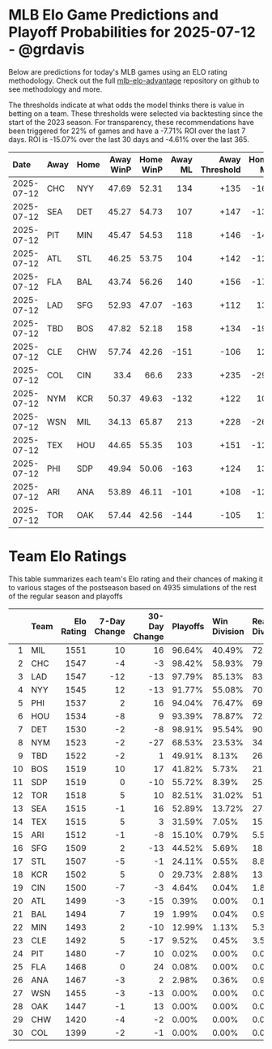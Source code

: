 # MLB Elo Game Predictions and Playoff Probabilities for 2025-07-12 - @grdavis
Below are predictions for today's MLB games using an ELO rating methodology. Check out the full [mlb-elo-advantage](https://github.com/grdavis/mlb-elo-advantage) repository on github to see methodology and more.

The thresholds indicate at what odds the model thinks there is value in betting on a team. These thresholds were selected via backtesting since the start of the 2023 season. For transparency, these recommendations have been triggered for 22% of games and have a -7.71% ROI over the last 7 days. ROI is -15.07% over the last 30 days and -4.61% over the last 365.

| Date       | Away   | Home   |   Away WinP |   Home WinP |   Away ML |   Away Threshold |   Home ML |   Home Threshold |
|:-----------|:-------|:-------|------------:|------------:|----------:|-----------------:|----------:|-----------------:|
| 2025-07-12 | CHC    | NYY    |       47.69 |       52.31 |       134 |             +135 |      -164 |             +114 |
| 2025-07-12 | SEA    | DET    |       45.27 |       54.73 |       107 |             +147 |      -130 |             +105 |
| 2025-07-12 | PIT    | MIN    |       45.47 |       54.53 |       118 |             +146 |      -144 |             +105 |
| 2025-07-12 | ATL    | STL    |       46.25 |       53.75 |       104 |             +142 |      -126 |             +108 |
| 2025-07-12 | FLA    | BAL    |       43.74 |       56.26 |       140 |             +156 |      -172 |             -101 |
| 2025-07-12 | LAD    | SFG    |       52.93 |       47.07 |      -163 |             +112 |       133 |             +138 |
| 2025-07-12 | TBD    | BOS    |       47.82 |       52.18 |       158 |             +134 |      -194 |             +115 |
| 2025-07-12 | CLE    | CHW    |       57.74 |       42.26 |      -151 |             -106 |       124 |             +165 |
| 2025-07-12 | COL    | CIN    |       33.4  |       66.6  |       233 |             +235 |      -296 |             -147 |
| 2025-07-12 | NYM    | KCR    |       50.37 |       49.63 |      -132 |             +122 |       109 |             +126 |
| 2025-07-12 | WSN    | MIL    |       34.13 |       65.87 |       213 |             +228 |      -268 |             -143 |
| 2025-07-12 | TEX    | HOU    |       44.65 |       55.35 |       103 |             +151 |      -125 |             +102 |
| 2025-07-12 | PHI    | SDP    |       49.94 |       50.06 |      -163 |             +124 |       133 |             +124 |
| 2025-07-12 | ARI    | ANA    |       53.89 |       46.11 |      -101 |             +108 |      -120 |             +143 |
| 2025-07-12 | TOR    | OAK    |       57.44 |       42.56 |      -144 |             -105 |       119 |             +163 |

# Team Elo Ratings
This table summarizes each team's Elo rating and their chances of making it to various stages of the postseason based on 4935 simulations of the rest of the regular season and playoffs

|    | Team   |   Elo Rating |   7-Day Change |   30-Day Change | Playoffs   | Win Division   | Reach Div. Rd.   | Reach CS   | Reach WS   | Win WS   |
|---:|:-------|-------------:|---------------:|----------------:|:-----------|:---------------|:-----------------|:-----------|:-----------|:---------|
|  1 | MIL    |         1551 |             10 |              16 | 96.64%     | 40.49%         | 72.68%           | 39.53%     | 21.60%     | 13.13%   |
|  2 | CHC    |         1547 |             -4 |              -3 | 98.42%     | 58.93%         | 79.78%           | 42.39%     | 22.94%     | 13.76%   |
|  3 | LAD    |         1547 |            -12 |             -13 | 97.79%     | 85.13%         | 83.26%           | 47.25%     | 24.66%     | 14.67%   |
|  4 | NYY    |         1545 |             12 |             -13 | 91.77%     | 55.08%         | 70.88%           | 40.12%     | 23.34%     | 11.79%   |
|  5 | PHI    |         1537 |              2 |              16 | 94.04%     | 76.47%         | 69.16%           | 33.52%     | 15.89%     | 8.67%    |
|  6 | HOU    |         1534 |             -8 |               9 | 93.39%     | 78.87%         | 72.83%           | 38.32%     | 20.02%     | 8.90%    |
|  7 | DET    |         1530 |             -2 |              -8 | 98.91%     | 95.54%         | 90.23%           | 50.25%     | 24.64%     | 10.31%   |
|  8 | NYM    |         1523 |             -2 |             -27 | 68.53%     | 23.53%         | 34.91%           | 14.83%     | 6.20%      | 3.02%    |
|  9 | TBD    |         1522 |             -2 |               1 | 49.91%     | 8.13%          | 26.06%           | 11.73%     | 5.45%      | 2.21%    |
| 10 | BOS    |         1519 |             10 |              17 | 41.82%     | 5.73%          | 21.11%           | 9.34%      | 4.50%      | 1.80%    |
| 11 | SDP    |         1519 |              0 |             -10 | 55.72%     | 8.39%          | 25.61%           | 10.58%     | 4.36%      | 1.93%    |
| 12 | TOR    |         1518 |              5 |              10 | 82.51%     | 31.02%         | 51.75%           | 23.36%     | 10.17%     | 3.81%    |
| 13 | SEA    |         1515 |             -1 |              16 | 52.89%     | 13.72%         | 27.48%           | 12.10%     | 5.37%      | 1.74%    |
| 14 | TEX    |         1515 |              5 |               3 | 31.59%     | 7.05%          | 15.52%           | 6.52%      | 3.20%      | 1.05%    |
| 15 | ARI    |         1512 |             -1 |              -8 | 15.10%     | 0.79%          | 5.53%            | 1.62%      | 0.55%      | 0.28%    |
| 16 | SFG    |         1509 |              2 |             -13 | 44.52%     | 5.69%          | 18.26%           | 6.55%      | 2.37%      | 1.26%    |
| 17 | STL    |         1507 |             -5 |              -1 | 24.11%     | 0.55%          | 8.88%            | 3.18%      | 1.30%      | 0.57%    |
| 18 | KCR    |         1502 |              5 |               0 | 29.73%     | 2.88%          | 13.35%           | 4.96%      | 2.05%      | 0.75%    |
| 19 | CIN    |         1500 |             -7 |              -3 | 4.64%      | 0.04%          | 1.80%            | 0.55%      | 0.14%      | 0.04%    |
| 20 | ATL    |         1499 |             -3 |             -15 | 0.39%      | 0.00%          | 0.12%            | 0.00%      | 0.00%      | 0.00%    |
| 21 | BAL    |         1494 |              7 |              19 | 1.99%      | 0.04%          | 0.95%            | 0.20%      | 0.08%      | 0.04%    |
| 22 | MIN    |         1493 |              2 |             -10 | 12.99%     | 1.13%          | 5.31%            | 1.62%      | 0.59%      | 0.16%    |
| 23 | CLE    |         1492 |              5 |             -17 | 9.52%      | 0.45%          | 3.53%            | 1.22%      | 0.49%      | 0.08%    |
| 24 | PIT    |         1480 |             -7 |              10 | 0.02%      | 0.00%          | 0.00%            | 0.00%      | 0.00%      | 0.00%    |
| 25 | FLA    |         1468 |              0 |              24 | 0.08%      | 0.00%          | 0.00%            | 0.00%      | 0.00%      | 0.00%    |
| 26 | ANA    |         1467 |             -3 |               2 | 2.98%      | 0.36%          | 0.99%            | 0.24%      | 0.10%      | 0.02%    |
| 27 | WSN    |         1455 |             -3 |             -13 | 0.00%      | 0.00%          | 0.00%            | 0.00%      | 0.00%      | 0.00%    |
| 28 | OAK    |         1447 |             -1 |              13 | 0.00%      | 0.00%          | 0.00%            | 0.00%      | 0.00%      | 0.00%    |
| 29 | CHW    |         1420 |             -4 |              -2 | 0.00%      | 0.00%          | 0.00%            | 0.00%      | 0.00%      | 0.00%    |
| 30 | COL    |         1399 |             -2 |              -1 | 0.00%      | 0.00%          | 0.00%            | 0.00%      | 0.00%      | 0.00%    |